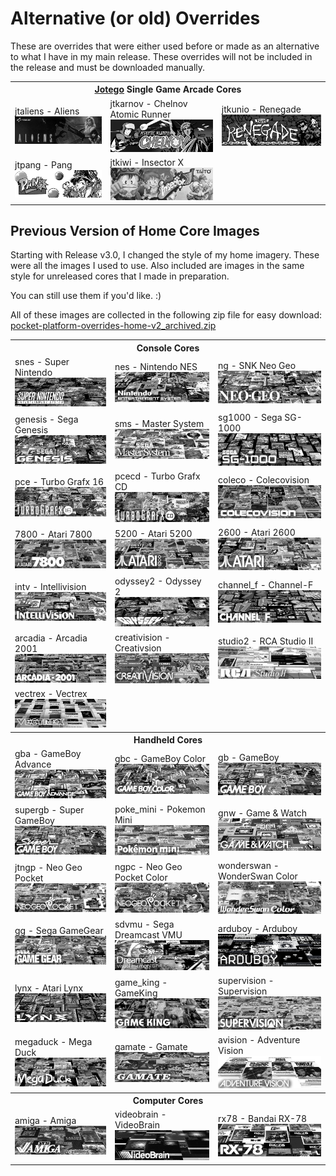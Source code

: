 # Alternative (or old) Overrides

These are overrides that were either used before or made as an alternative to what I have in my main release.  These overrides will not be included in the release and must be downloaded manually.


<table>
<tr><th colspan="3"><a href="https://patreon.com/jotego">Jotego</a> Single Game Arcade Cores</th></tr>
<tr>
 <td>jtaliens - Aliens <img src="pics/jtaliens.png" /></td> 
 <td>jtkarnov - Chelnov Atomic Runner <img src="pics/jtkarnov.png" /></td>
 <td>jtkunio - Renegade <img src="pics/jtkunio.png" /></td>
</tr>
<tr>
 <td>jtpang - Pang <img src="pics/jtpang.png" /></td>
 <td>jtkiwi - Insector X <img src="pics/jtkiwi.png" /></td>
</tr>
</table>

## Previous Version of Home Core Images

Starting with Release v3.0, I changed the style of my home imagery. These were all the images I used to use. Also included are images in the same style for unreleased cores that I made in preparation.

You can still use them if you'd like. :)

All of these images are collected in the following zip file for easy download: <a href="pocket-platform-overrides-home-v2_archived.zip">pocket-platform-overrides-home-v2_archived.zip</a>

<table>
<tr><th colspan="3">Console Cores</th></tr>
<tr>
 <td>snes - Super Nintendo <img src="pics/snes.png" /></td>
 <td>nes - Nintendo NES <img src="pics/nes.png" /></td>
 <td>ng - SNK Neo Geo <img src="pics/ng.png" /></td>
</tr>
<tr>
 <td>genesis - Sega Genesis <img src="pics/genesis.png" /></td>
 <td>sms - Master System <img src="pics/sms.png" /></td>
 <td>sg1000 - Sega SG-1000 <img src="pics/sg1000.png" /></td>
</tr>
<tr>
 <td>pce - Turbo Grafx 16 <img src="pics/pce.png" /></td>
 <td>pcecd - Turbo Grafx CD <img src="pics/pcecd.png" /></td>
 <td>coleco - Colecovision <img src="pics/coleco.png" /></td>
</tr>
<tr>
 <td>7800 - Atari 7800 <img src="pics/7800.png" /></td>
 <td>5200 - Atari 5200 <img src="pics/5200.png" /></td>
 <td>2600 - Atari 2600 <img src="pics/2600.png" /></td>
</tr>
<tr>
 <td>intv - Intellivision <img src="pics/intv.png" /></td>
 <td>odyssey2 - Odyssey 2 <img src="pics/odyssey2.png" /></td>
 <td>channel_f - Channel-F <img src="pics/channel_f.png" /></td>
</tr>
<tr>
 <td>arcadia - Arcadia 2001 <img src="pics/arcadia.png" /></td>
 <td>creativision - Creativsion <img src="pics/creativision.png" /></td>
 <td>studio2 - RCA Studio II <img src="pics/studio2.png" /></td>
</tr>
<tr>
 <td>vectrex - Vectrex <img src="pics/vectrex.png" /></td> 
</tr>
<tr><th colspan="3">Handheld Cores</th></tr>
<tr>
 <td>gba - GameBoy Advance <img src="pics/gba.png" /></td>
 <td>gbc - GameBoy Color <img src="pics/gbc.png" /></td>
 <td>gb - GameBoy <img src="pics/gb.png" /></td>
</tr>
<tr>
 <td>supergb - Super GameBoy <img src="pics/sgb.png" /></td>
 <td>poke_mini - Pokemon Mini <img src="pics/poke_mini.png" /></td>
 <td>gnw - Game & Watch <img src="pics/gnw.png" /></td>
</tr>
<tr>
 <td>jtngp - Neo Geo Pocket <img src="pics/jtngp.png" /></td>
 <td>ngpc - Neo Geo Pocket Color <img src="pics/ngpc.png" /></td>
 <td>wonderswan - WonderSwan Color <img src="pics/wonderswan.png" /></td>
</tr>
<tr>
 <td>gg - Sega GameGear <img src="pics/gg.png" /></td>
 <td>sdvmu - Sega Dreamcast VMU <img src="pics/sdvmu.png" /></td>
 <td>arduboy - Arduboy <img src="pics/arduboy.png" /></td>
</tr>
<tr>
 <td>lynx - Atari Lynx <img src="pics/lynx.png" /></td>
 <td>game_king - GameKing <img src="pics/game_king.png" /></td>
 <td>supervision - Supervision <img src="pics/supervision.png" /></td>
</tr>
<tr>
 <td>megaduck - Mega Duck <img src="pics/mega_duck.png" /></td>
 <td>gamate - Gamate <img src="pics/gamate.png" /></td>
 <td>avision - Adventure Vision <img src="pics/avision.png" /></td>
</tr>
<tr><th colspan="3">Computer Cores</th></tr>
<tr>
 <td>amiga - Amiga <img src="pics/amiga.png" /></td>
 <td>videobrain - VideoBrain <img src="pics/videobrain.png" /></td>
 <td>rx78 - Bandai RX-78 <img src="pics/rx78.png" /></td>
</tr>
</table>

